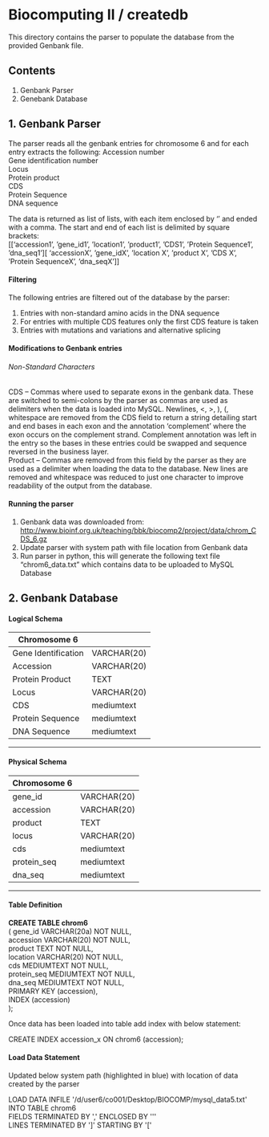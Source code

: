 Biocomputing II / createdb
==========================

This directory contains the parser to populate the database from the
provided Genbank file.

## Contents
1.	Genbank Parser 
2.	Genebank Database

## 1.	Genbank Parser
The parser reads all the genbank entries for chromosome 6 and for each entry extracts the following:
Accession number    
Gene identification number   
Locus  
Protein product  
CDS   
Protein Sequence  
DNA sequence  

The data is returned as list of lists, with each item enclosed by ‘’ and ended with a comma. The start and end of each list is delimited by square brackets:  
[[‘accession1’, ’gene_id1’, ’location1’, ’product1’, ’CDS1’, ’Protein Sequence1’, ’dna_seq1’][  ‘accessionX’, ’gene_idX’, ’location X’, ’product X’, ’CDS X’, ’Protein SequenceX’, ’dna_seqX’]]  

#### Filtering
The following entries are filtered out of the database by the parser:  
1.	Entries with non-standard amino acids in the DNA sequence   
2.	For entries with multiple CDS features only the first CDS feature is taken  
3.	Entries with mutations and variations and alternative splicing  

#### Modifications to Genbank entries  
###### Non-Standard Characters
CDS – Commas where used to separate exons in the genbank data. These are switched to semi-colons by the parser as commas are used as delimiters when the data is loaded into MySQL. Newlines, <, >, ), (, whitespace are removed from the CDS field to return a string detailing start and end bases in each exon and the annotation ‘complement’ where the exon occurs on the complement strand. Complement annotation was left in the entry so the bases in these entries could be swapped and sequence reversed in the business layer.  
Product – Commas are removed from this field by the parser as they are used as a delimiter when loading the data to the database. New lines are removed and whitespace was reduced to just one character to improve readability of the output from the database.

#### Running the parser 
1.	Genbank data was downloaded from:  
http://www.bioinf.org.uk/teaching/bbk/biocomp2/project/data/chrom_CDS_6.gz  
2.	Update parser with system path with file location from Genbank data  
3.	Run parser in python, this will generate the following text file “chrom6_data.txt” which contains data to be uploaded to MySQL Database  

## 2.	Genbank Database

#### Logical Schema
 
 |**Chromosome 6** |              | 
 |-----------------|---------------|
 |Gene Identification| VARCHAR(20)|
 |Accession          | VARCHAR(20)|
 |Protein Product    | TEXT       |
 |Locus              | VARCHAR(20)|
 |CDS                | mediumtext |
 |Protein Sequence   | mediumtext |
 |DNA Sequence       | mediumtext |
  ---------------------------------
 
#### Physical Schema
 
  | **Chromosome 6** |              | 
 |-----------------|---------------|
 |gene_id            | VARCHAR(20)|
 |accession          | VARCHAR(20)|
 |product            | TEXT       |
 |locus              | VARCHAR(20)|
 |cds                | mediumtext |
 |protein_seq        | mediumtext |
 |dna_seq            | mediumtext |
  ---------------------------------
 
 
#### Table Definition
  
  **CREATE TABLE chrom6**  
( 	gene_id	VARCHAR(20a) NOT NULL,  
accession	VARCHAR(20) NOT NULL,  
product	TEXT NOT NULL,  
location	VARCHAR(20) NOT NULL,  
cds		MEDIUMTEXT NOT NULL,  
protein_seq	MEDIUMTEXT NOT NULL,  
dna_seq	MEDIUMTEXT NOT NULL,  
PRIMARY KEY (accession),  
INDEX (accession)   
);  
	
Once data has been loaded into table add index with below statement:

CREATE INDEX accession_x ON chrom6 (accession);  


#### Load Data Statement
Updated below system path (highlighted in blue) with location of data created by the parser  

LOAD DATA INFILE '/d/user6/co001/Desktop/BIOCOMP/mysql_data5.txt'  
INTO TABLE chrom6  
FIELDS TERMINATED BY ',' ENCLOSED BY '\''  
LINES TERMINATED BY ']' STARTING BY '['  
